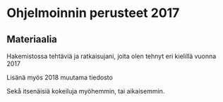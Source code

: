 # Ohjelmoinnin perusteet 2017

## Materiaalia

Hakemistossa tehtäviä ja ratkaisujani, joita olen tehnyt eri kielillä vuonna 2017

Lisänä myös 2018 muutama tiedosto

Sekå itsenäisiä kokeiluja myöhemmin, tai aikaisemmin.
